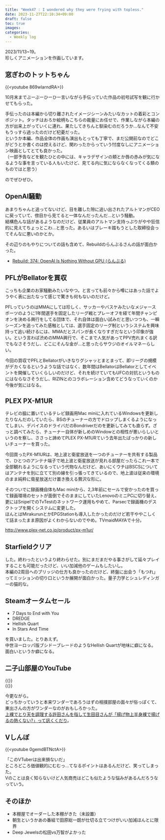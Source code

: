 ```yaml
---
title: "Week47 : I wondered why they were frying with topless."
date: 2023-11-27T22:10:34+09:00
draft: false
toc: true
images:
categories:
  - Weekly log
---
```

2023/11/13~19。  
珍しくアニメーションを作画しています。

<!--more-->

## 窓ぎわのトットちゃん

{{<youtube 869wlarndRA>}}

10月末までぶーぶーひーひー言いながら手伝っていた作品の初号試写を観に行かせてもらった。

手伝ったのは本編から切り離されたイメージシーンみたいなカットの着彩とコンポジット。タッチはおろか絵柄もこちらの裁量にお任せで、作業しながら本編の方が出来上がっていくに連れ、果たしてきちんと馴染むのだろうか…なんて不安もうっすら過ったのだけど杞憂だった。  
というか本編、作品全体の作画も演出もとっても丁寧で、まだ公開前なのでどこがどうとか書くのは控えるけど、関わったからっていう忖度なしにアニメーション映画としてとても良かった。  
（一部予告などを観たひとの中には、キャラデザインの頬とか唇の赤みが気になるような事を言っている人もいたけど、見てる内に気にならなくなってくる類のものではと思う）

のでぜひぜひ。

## OpenAI騒動

あまりちゃんと追ってないけど、目を離した隙に追い出されたアルトマンがCEOに戻っていて、傍目から見てると一体なんだったんだ…という騒動。  
結構色んな話があるようなのだけど、従業員のアルトマン支持っぷりがやや狂信的に見えてちょっとこわ…と思った。あるいはブレーキ踏もうとした取締役会ってそんなに悪いのかとか。

その辺りのもやりについての話も含めて、Rebuildのらんぶるさんの話が面白かった。

- [Rebuild: 374: OpenAI Is Nothing Without GPU (らんぶる)](https://rebuild.fm/374/)

## PFLがBellatorを買収

こっちも企業のお家騒動みたいなやつ。と言っても前々から噂にはあった話でようやく表に出たなって感じで驚きも何もないのだけど。

PFLっていうのはMMAにしては珍しく、サッカーやバスケみたいなメジャースポーツのように1年間選手を固定したリーグ戦とプレーオフを経て年間チャンピオンを決める興行をしてる団体で、それ自体は面白い試みだと思いつつも、一瞬シーズンを追ってみた感触としては、選手固定のリーグ制というシステムを興味持って追い続けるには、MMAだとスパンが長くなりすぎだなという印象が強い。という言わば渋めのMMA興行で、そこまで人気があってPPV売れまくる訳でもなさそうだし、どこにそんな金が…と思ったらサウジのオイルマネーらしい。

今回の買収でPFLとBellatorがいきなりグシャッとまとまって、即リーグの規模がデカくなるというような話ではなく、数年間はBellatorはBellatorとしてイベントを開催していくらしいのだけど、それを続けていてもUFCの対抗というものにはならなさそうだし、RIZINとのコラボレーション含めてどうなっていくのか今後が気にはなる。

## PLEX PX-M1UR

テレビの脇に置いているテレビ録画用Mac miniに入れているWindowsを更新したりなんだのしていたら、BSのチューナーの方でドロップしまくるようになってしまい、デバイスのドライバだのBondriverだのを更新してみても直らず。ざっと調べてみたら、チューナー自体が新しめのWindowとの相性が悪いらしいというのを察し、ささっと諦めてPLEX PX-M1URていう去年出たばっかりの新しいチューナーを買った。

今回買ったPX-M1URは、地上波と衛星放送を一つのチューナーを共有する製品で、ひとつのアンテナ端子で地上波と衛星放送が見れる部屋だったらこれ一本で全部観れるようになるっていう代物なんだけど、あいにくウチはBSCSについてはアンテナを別に立てて別の線を引っ張ってきているので、地上波は従来の環境のまま純粋に衛星放送だけ置き換える贅沢な形に。

そのついでに録画機自体もMac miniから、2,3年前にセールで安かったのを買って録画環境のセットが面倒でそのままにしていたLenovoのミニPCに切り替え、更にはSnipelでのTvTestのネットワーク運用もやめて、Parsecで録画機のデスクトップを開くシステムに変更した。  
ほんとはMirakurunとかEPGStationも導入したかったのだけど若干ややこしくて詰まったまま原因がよくわからないのでやめ。TVmaidMAYAで十分。

http://www.plex-net.co.jp/product/px-m1ur/

## Starfieldクリア

した。終わったというより終わらせた。別にまだまだやる事さがして延々プレイすることも可能だったけど、いい加減他のゲームもしたいし。  
本編の2周目へのブリッジの仕方も良かったのだけど、終盤に出会う「もつれ」ってミッションの切り口というか展開が面白かった。量子力学とシュレディンガーの猫的な。

## Steamオータムセール

- 7 Days to End with You
- DREDGE
- Hellish Quart
- In Stars And Time

を買いました。とりあえず。  
中世ヨーロッパ版ブシドーブレードのようなHellish Quartが地味に癖になる。面白いというか癖になる。

## 二子山部屋のYouTube

{{<youtube VgDh_yF5lxw>}}  
{{<youtube Lv0DAF2eMCM>}}

今更ながら。  
どっちかっていうと本来ワンダーであろうはずの相撲部屋の面々が俗っぽくて、東出さんの方がワンダーなのがおもしろかった。  
[上裸でとり天を調理する許田さんを指して生田目さんが「揚げ物上半身裸で揚げるの熱くない?」って訊くくだり](https://youtu.be/VgDh_yF5lxw?si=i4q9KZB8lfD91VbK&t=2153)。

## Vしんぼ

{{<youtube 0gemdBTNctA>}}

「このVTuberは出来損ないだ」  
ところどころ価値観的にむむっ…てなるポイントはあるんだけど、笑ってしまった。  
Vのことは良く知らないけど人気商売はどこも似たような悩みがあるんだろうなっていう。

## そのほか

- 本棚屋でオーダーした本棚がきた（未設置）
- 朝生というかあの番組で田原総一朗が仕切る立てつけがいい加減ほんとに限界
- Deep Jewelsの松田vs万智がよかった
